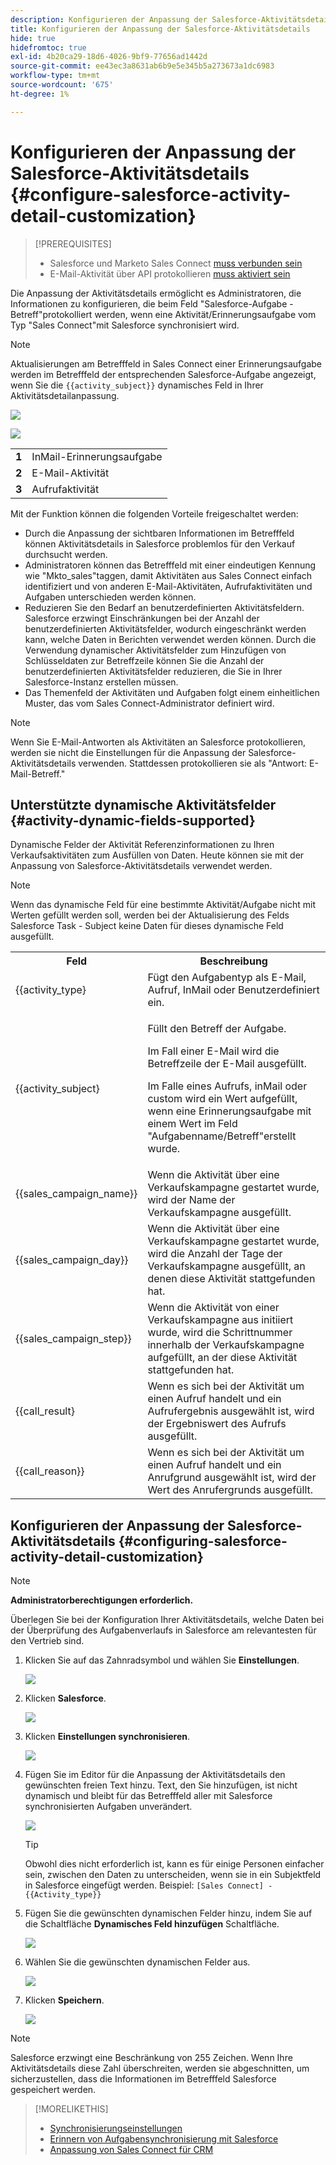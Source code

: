 ```yaml
---
description: Konfigurieren der Anpassung der Salesforce-Aktivitätsdetails - Marketo-Dokumente - Produktdokumentation
title: Konfigurieren der Anpassung der Salesforce-Aktivitätsdetails
hide: true
hidefromtoc: true
exl-id: 4b20ca29-18d6-4026-9bf9-77656ad1442d
source-git-commit: ee43ec3a8631ab6b9e5e345b5a273673a1dc6983
workflow-type: tm+mt
source-wordcount: '675'
ht-degree: 1%

---
```


# Konfigurieren der Anpassung der Salesforce-Aktivitätsdetails {#configure-salesforce-activity-detail-customization}

>[!PREREQUISITES]
>
>* Salesforce und Marketo Sales Connect [muss verbunden sein](/help/marketo/product-docs/marketo-sales-connect/crm/salesforce-integration/connect-your-sales-connect-account-to-salesforce.md)
>* E-Mail-Aktivität über API protokollieren [muss aktiviert sein](/help/marketo/product-docs/marketo-sales-connect/crm/salesforce-integration/salesforce-sync-settings.md)


Die Anpassung der Aktivitätsdetails ermöglicht es Administratoren, die Informationen zu konfigurieren, die beim Feld &quot;Salesforce-Aufgabe - Betreff&quot;protokolliert werden, wenn eine Aktivität/Erinnerungsaufgabe vom Typ &quot;Sales Connect&quot;mit Salesforce synchronisiert wird.

>[!NOTE]
>
>Aktualisierungen am Betrefffeld in Sales Connect einer Erinnerungsaufgabe werden im Betrefffeld der entsprechenden Salesforce-Aufgabe angezeigt, wenn Sie die `{{activity_subject}}` dynamisches Feld in Ihrer Aktivitätsdetailanpassung.

![](assets/configure-salesforce-activity-detail-customization-1.png)

![](assets/configure-salesforce-activity-detail-customization-2.png)

<table>
 <tr>
  <td><strong>1</td>
  <td>InMail-Erinnerungsaufgabe</td>
 </tr>
 <tr>
  <td><strong>2</td>
  <td>E-Mail-Aktivität</td>
 </tr>
 <tr>
  <td><strong>3</td>
  <td>Aufrufaktivität</td>
 </tr>
</table>

Mit der Funktion können die folgenden Vorteile freigeschaltet werden:

* Durch die Anpassung der sichtbaren Informationen im Betrefffeld können Aktivitätsdetails in Salesforce problemlos für den Verkauf durchsucht werden.
* Administratoren können das Betrefffeld mit einer eindeutigen Kennung wie &quot;Mkto_sales&quot;taggen, damit Aktivitäten aus Sales Connect einfach identifiziert und von anderen E-Mail-Aktivitäten, Aufrufaktivitäten und Aufgaben unterschieden werden können.
* Reduzieren Sie den Bedarf an benutzerdefinierten Aktivitätsfeldern. Salesforce erzwingt Einschränkungen bei der Anzahl der benutzerdefinierten Aktivitätsfelder, wodurch eingeschränkt werden kann, welche Daten in Berichten verwendet werden können. Durch die Verwendung dynamischer Aktivitätsfelder zum Hinzufügen von Schlüsseldaten zur Betreffzeile können Sie die Anzahl der benutzerdefinierten Aktivitätsfelder reduzieren, die Sie in Ihrer Salesforce-Instanz erstellen müssen.
* Das Themenfeld der Aktivitäten und Aufgaben folgt einem einheitlichen Muster, das vom Sales Connect-Administrator definiert wird.

>[!NOTE]
>
>Wenn Sie E-Mail-Antworten als Aktivitäten an Salesforce protokollieren, werden sie nicht die Einstellungen für die Anpassung der Salesforce-Aktivitätsdetails verwenden. Stattdessen protokollieren sie als &quot;Antwort: E-Mail-Betreff.&quot;

## Unterstützte dynamische Aktivitätsfelder {#activity-dynamic-fields-supported}

Dynamische Felder der Aktivität Referenzinformationen zu Ihren Verkaufsaktivitäten zum Ausfüllen von Daten. Heute können sie mit der Anpassung von Salesforce-Aktivitätsdetails verwendet werden.

>[!NOTE]
>
>Wenn das dynamische Feld für eine bestimmte Aktivität/Aufgabe nicht mit Werten gefüllt werden soll, werden bei der Aktualisierung des Felds Salesforce Task - Subject keine Daten für dieses dynamische Feld ausgefüllt.

<table>
 <tr>
  <th>Feld</th>
  <th>Beschreibung</th>
 </tr>
 <tr>
  <td>{{activity_type}</td>
  <td>Fügt den Aufgabentyp als E-Mail, Aufruf, InMail oder Benutzerdefiniert ein.</td>
 </tr>
 <tr>
  <td>{{activity_subject}</td>
  <td><p>Füllt den Betreff der Aufgabe.</p>
      <p>Im Fall einer E-Mail wird die Betreffzeile der E-Mail ausgefüllt.</p>
      <p>Im Falle eines Aufrufs, inMail oder custom wird ein Wert aufgefüllt, wenn eine Erinnerungsaufgabe mit einem Wert im Feld "Aufgabenname/Betreff"erstellt wurde.</p></td>
 </tr>
 <tr>
  <td>{{sales_campaign_name}}</td>
  <td>Wenn die Aktivität über eine Verkaufskampagne gestartet wurde, wird der Name der Verkaufskampagne ausgefüllt.</td>
 </tr>
 <tr>
  <td>{{sales_campaign_day}}</td>
  <td>Wenn die Aktivität über eine Verkaufskampagne gestartet wurde, wird die Anzahl der Tage der Verkaufskampagne ausgefüllt, an denen diese Aktivität stattgefunden hat.</td>
 </tr>
 <tr>
  <td>{{sales_campaign_step}}</td>
  <td>Wenn die Aktivität von einer Verkaufskampagne aus initiiert wurde, wird die Schrittnummer innerhalb der Verkaufskampagne aufgefüllt, an der diese Aktivität stattgefunden hat.</td>
 </tr>
 <tr>
  <td>{{call_result}</td>
  <td>Wenn es sich bei der Aktivität um einen Aufruf handelt und ein Aufrufergebnis ausgewählt ist, wird der Ergebniswert des Aufrufs ausgefüllt.</td>
 </tr>
 <tr>
  <td>{{call_reason}}</td>
  <td>Wenn es sich bei der Aktivität um einen Aufruf handelt und ein Anrufgrund ausgewählt ist, wird der Wert des Anrufergrunds ausgefüllt.</td>
 </tr>
</table>

## Konfigurieren der Anpassung der Salesforce-Aktivitätsdetails {#configuring-salesforce-activity-detail-customization}

>[!NOTE]
>
>**Administratorberechtigungen erforderlich.**

Überlegen Sie bei der Konfiguration Ihrer Aktivitätsdetails, welche Daten bei der Überprüfung des Aufgabenverlaufs in Salesforce am relevantesten für den Vertrieb sind.

1. Klicken Sie auf das Zahnradsymbol und wählen Sie **Einstellungen**.

   ![](assets/configure-salesforce-activity-detail-customization-3.png)

1. Klicken **Salesforce**.

   ![](assets/configure-salesforce-activity-detail-customization-4.png)

1. Klicken **Einstellungen synchronisieren**.

   ![](assets/configure-salesforce-activity-detail-customization-5.png)

1. Fügen Sie im Editor für die Anpassung der Aktivitätsdetails den gewünschten freien Text hinzu. Text, den Sie hinzufügen, ist nicht dynamisch und bleibt für das Betrefffeld aller mit Salesforce synchronisierten Aufgaben unverändert.

   ![](assets/configure-salesforce-activity-detail-customization-6.png)

   >[!TIP]
   >
   >Obwohl dies nicht erforderlich ist, kann es für einige Personen einfacher sein, zwischen den Daten zu unterscheiden, wenn sie in ein Subjektfeld in Salesforce eingefügt werden. Beispiel: `[Sales Connect] - {{Activity_type}}`

1. Fügen Sie die gewünschten dynamischen Felder hinzu, indem Sie auf die Schaltfläche **Dynamisches Feld hinzufügen** Schaltfläche.

   ![](assets/configure-salesforce-activity-detail-customization-7.png)

1. Wählen Sie die gewünschten dynamischen Felder aus.

   ![](assets/configure-salesforce-activity-detail-customization-8.png)

1. Klicken **Speichern**.

   ![](assets/configure-salesforce-activity-detail-customization-9.png)

>[!NOTE]
>
>Salesforce erzwingt eine Beschränkung von 255 Zeichen. Wenn Ihre Aktivitätsdetails diese Zahl überschreiten, werden sie abgeschnitten, um sicherzustellen, dass die Informationen im Betrefffeld Salesforce gespeichert werden.

>[!MORELIKETHIS]
>
>* [Synchronisierungseinstellungen](/help/marketo/product-docs/marketo-sales-connect/crm/salesforce-integration/salesforce-sync-settings.md)
>* [Erinnern von Aufgabensynchronisierung mit Salesforce](/help/marketo/product-docs/marketo-sales-connect/tasks/reminder-task-sync-with-salesforce.md)
>* [Anpassung von Sales Connect für CRM](/help/marketo/product-docs/marketo-sales-connect/crm/salesforce-customization/sales-connect-customizations-for-crm.md)

